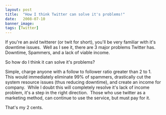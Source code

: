 ```yaml
---
layout: post
title:  "How I think Twitter can solve it's problems!"
date:   2008-07-10
banner_image: 
tags: [Twitter]
---
```


If you're an avid twitterer (or twit for short), you'll be very familiar with it's downtime issues.  Well as I see it, there are 3 major problems Twitter has.  Downtime, Spammers, and a lack of viable income.

So how do I think it can solve it's problems?

Simple, charge anyone with a follow to follower ratio greater than 2 to 1.  This would immediately eliminate 99% of spammers, drastically cut the system resource issues (thus reducing downtime), and create an income for company.  While I doubt this will completely resolve it's lack of income problem, it's a step in the right direction.  Those who use twitter as a marketing method, can continue to use the service, but must pay for it.

That's my 2 cents.